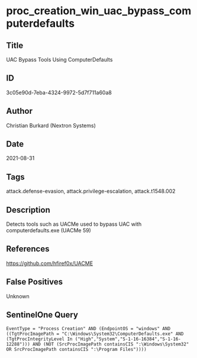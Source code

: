 # proc_creation_win_uac_bypass_computerdefaults

## Title
UAC Bypass Tools Using ComputerDefaults

## ID
3c05e90d-7eba-4324-9972-5d7f711a60a8

## Author
Christian Burkard (Nextron Systems)

## Date
2021-08-31

## Tags
attack.defense-evasion, attack.privilege-escalation, attack.t1548.002

## Description
Detects tools such as UACMe used to bypass UAC with computerdefaults.exe (UACMe 59)

## References
https://github.com/hfiref0x/UACME

## False Positives
Unknown

## SentinelOne Query
```
EventType = "Process Creation" AND (EndpointOS = "windows" AND ((TgtProcImagePath = "C:\Windows\System32\ComputerDefaults.exe" AND (TgtProcIntegrityLevel In ("High","System","S-1-16-16384","S-1-16-12288"))) AND (NOT (SrcProcImagePath containsCIS ":\Windows\System32" OR SrcProcImagePath containsCIS ":\Program Files"))))

```